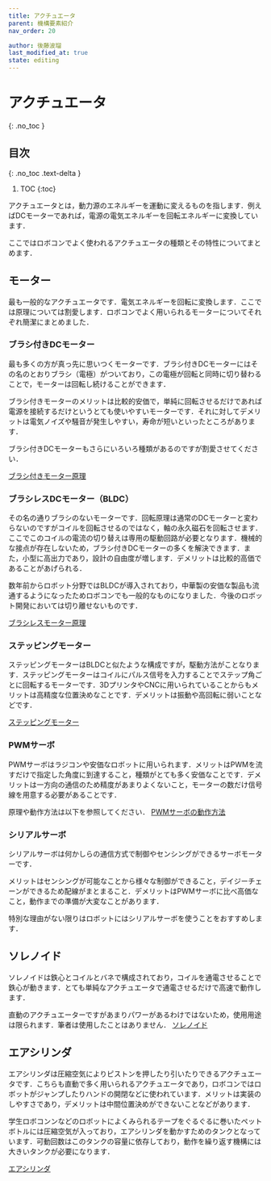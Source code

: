```yaml
---
title: アクチュエータ
parent: 機構要素紹介
nav_order: 20

author: 後藤波瑠
last_modified_at: true
state: editing
---
```

# アクチュエータ
{: .no_toc }

## 目次
{: .no_toc .text-delta }

1. TOC
{:toc}

アクチュエータとは，動力源のエネルギーを運動に変えるものを指します．例えばDCモーターであれば，電源の電気エネルギーを回転エネルギーに変換しています．

ここではロボコンでよく使われるアクチュエータの種類とその特性についてまとめます．

## モーター
最も一般的なアクチュエータです．電気エネルギーを回転に変換します．ここでは原理については割愛します．ロボコンでよく用いられるモーターについてそれぞれ簡潔にまとめました．

### ブラシ付きDCモーター
最も多くの方が真っ先に思いつくモーターです．ブラシ付きDCモーターにはその名のとおりブラシ（電極）がついており，この電極が回転と同時に切り替わることで，モーターは回転し続けることができます．

ブラシ付きモーターのメリットは比較的安価で，単純に回転させるだけであれば電源を接続するだけというとても使いやすいモーターです．それに対してデメリットは電気ノイズや騒音が発生しやすい，寿命が短いといったところがあります．

ブラシ付きDCモーターもさらにいろいろ種類があるのですが割愛させてください．

[ブラシ付きモーター原理](https://jp.aspina-group.com/ja/learning-zone/columns/what-is/013/)

### ブラシレスDCモーター（BLDC）
その名の通りブラシのないモーターです．回転原理は通常のDCモーターと変わらないのですがコイルを回転させるのではなく，軸の永久磁石を回転させます．ここでこのコイルの電流の切り替えは専用の駆動回路が必要となります．機械的な接点が存在しないため，ブラシ付きDCモーターの多くを解決できます．また，小型に高出力であり，設計の自由度が増します．デメリットは比較的高価であることがあげられる．

数年前からロボット分野ではBLDCが導入されており，中華製の安価な製品も流通するようになったためロボコンでも一般的なものになりました．今後のロボット開発においては切り離せないものです．

[ブラシレスモーター原理](https://www.nidec.com/jp/technology/motor/basic/00018/)

### ステッピングモーター
ステッピングモーターはBLDCと似たような構成ですが，駆動方法がことなります．ステッピングモーターはコイルにパルス信号を入力することでステップ角ごとに回転するモーターです．3DプリンタやCNCに用いられていることからもメリットは高精度な位置決めなことです．デメリットは振動や高回転に弱いことなどです．

[ステッピングモーター](https://www.pulsemotor.com/feature/steppingmotor.html)

### PWMサーボ
PWMサーボはラジコンや安価なロボットに用いられます．メリットはPWMを流すだけで指定した角度に到達すること，種類がとても多く安価なことです．デメリットは一方向の通信のため精度があまりよくないこと，モーターの数だけ信号線を用意する必要があることです．

原理や動作方法は以下を参照してください．
[PWMサーボの動作方法](https://sakigake-robo.com/motor-3/)

### シリアルサーボ
シリアルサーボは何かしらの通信方式で制御やセンシングができるサーボモーターです．

メリットはセンシングが可能なことから様々な制御ができること，デイジーチェーンができるため配線がまとまること．デメリットはPWMサーボに比べ高価なこと，動作までの準備が大変なことがあります．

特別な理由がない限りはロボットにはシリアルサーボを使うことをおすすめします．

## ソレノイド
ソレノイドは鉄心とコイルとバネで構成されており，コイルを通電させることで鉄心が動きます．とても単純なアクチュエータで通電させるだけで高速で動作します．

直動のアクチュエーターですがあまりパワーがあるわけではないため，使用用途は限られます．筆者は使用したことはありません．
[ソレノイド](https://www.simotec.co.jp/column/magnet/solenoid/)

## エアシリンダ
エアシリンダは圧縮空気によりピストンを押したり引いたりできるアクチュエータです．こちらも直動で多く用いられるアクチュエータであり，ロボコンではロボットがジャンプしたりハンドの開閉などに使われています．メリットは実装のしやすさであり，デメリットは中間位置決めができないことなどがあります．

学生ロボコンンなどのロボットによくみられるテープをぐるぐるに巻いたペットボトルには圧縮空気が入っており，エアシリンダを動かすためのタンクとなっています．可動回数はこのタンクの容量に依存しており，動作を繰り返す機構には大きいタンクが必要になります．

[エアシリンダ](https://www.ckd.co.jp/kiki/jp/column/page7/column_108.html)